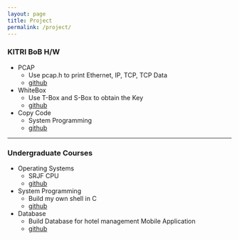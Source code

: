 ```yaml
---
layout: page
title: Project
permalink: /project/
---
```



### KITRI BoB H/W
  * PCAP
    * Use pcap.h to print Ethernet, IP, TCP, TCP Data
    * [github](https://github.com/parkyechan/bob-pcap)
  * WhiteBox
    * Use T-Box and S-Box to obtain the Key
    * [github](https://github.com/parkyechan/bob-whiteboximplementaion)
  * Copy Code
    * System Programming
    * [github]()

---


### Undergraduate Courses
  * Operating Systems
    * SRJF CPU
    * [github](https://github.com/parkyechan/2019_Spring_OperatingSystem)
  * System Programming
    * Build my own shell in C
    * [github](https://github.com/parkyechan/2019_Spring_SystemProgramming)
  * Database
    * Build Database for hotel management Mobile Application
    * [github](https://github.com/parkyechan/DB_Project)
